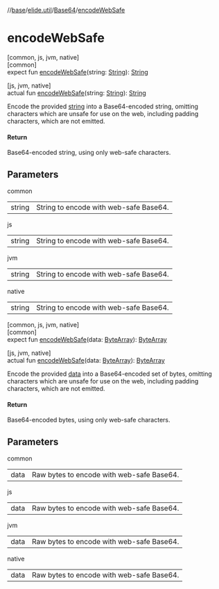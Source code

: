 //[base](../../../index.md)/[elide.util](../index.md)/[Base64](index.md)/[encodeWebSafe](encode-web-safe.md)

# encodeWebSafe

[common, js, jvm, native]\
[common]\
expect fun [encodeWebSafe](encode-web-safe.md)(string: [String](https://kotlinlang.org/api/latest/jvm/stdlib/kotlin/-string/index.html)): [String](https://kotlinlang.org/api/latest/jvm/stdlib/kotlin/-string/index.html)

[js, jvm, native]\
actual fun [encodeWebSafe](encode-web-safe.md)(string: [String](https://kotlinlang.org/api/latest/jvm/stdlib/kotlin/-string/index.html)): [String](https://kotlinlang.org/api/latest/jvm/stdlib/kotlin/-string/index.html)

Encode the provided [string](encode-web-safe.md) into a Base64-encoded string, omitting characters which are unsafe for use on the web, including padding characters, which are not emitted.

#### Return

Base64-encoded string, using only web-safe characters.

## Parameters

common

| | |
|---|---|
| string | String to encode with web-safe Base64. |

js

| | |
|---|---|
| string | String to encode with web-safe Base64. |

jvm

| | |
|---|---|
| string | String to encode with web-safe Base64. |

native

| | |
|---|---|
| string | String to encode with web-safe Base64. |

[common, js, jvm, native]\
[common]\
expect fun [encodeWebSafe](encode-web-safe.md)(data: [ByteArray](https://kotlinlang.org/api/latest/jvm/stdlib/kotlin/-byte-array/index.html)): [ByteArray](https://kotlinlang.org/api/latest/jvm/stdlib/kotlin/-byte-array/index.html)

[js, jvm, native]\
actual fun [encodeWebSafe](encode-web-safe.md)(data: [ByteArray](https://kotlinlang.org/api/latest/jvm/stdlib/kotlin/-byte-array/index.html)): [ByteArray](https://kotlinlang.org/api/latest/jvm/stdlib/kotlin/-byte-array/index.html)

Encode the provided [data](encode-web-safe.md) into a Base64-encoded set of bytes, omitting characters which are unsafe for use on the web, including padding characters, which are not emitted.

#### Return

Base64-encoded bytes, using only web-safe characters.

## Parameters

common

| | |
|---|---|
| data | Raw bytes to encode with web-safe Base64. |

js

| | |
|---|---|
| data | Raw bytes to encode with web-safe Base64. |

jvm

| | |
|---|---|
| data | Raw bytes to encode with web-safe Base64. |

native

| | |
|---|---|
| data | Raw bytes to encode with web-safe Base64. |
